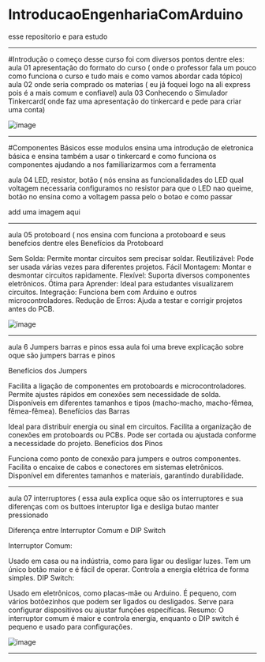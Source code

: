 # IntroducaoEngenhariaComArduino
 esse repositorio e para estudo

------------------------ 
#Introdução
o começo desse curso foi com diversos pontos dentre eles:
aula 01 apresentação do formato do curso ( onde o professor fala um pouco como funciona o curso e tudo mais e como vamos abordar cada tópico)
aula 02 onde seria comprado os materias ( eu já foquei logo na ali express pois é a mais comum e confiavel)
aula 03 Conhecendo o Simulador Tinkercard( onde faz uma apresentação do tinkercard e pede para criar uma conta)

![image](https://github.com/user-attachments/assets/c0501151-9eef-4eed-b9ea-e5d226b1f17c)

------------------------------
#Componentes Básicos
esse modulos ensina uma introdução de eletronica básica e ensina também a usar o tinkercard e como funciona os componentes ajudando a nos 
familiarizarmos com a ferramenta

aula 04 LED, resistor, botão ( nós ensina as funcionalidades do LED qual voltagem necessaria configuramos no resistor para que o LED nao queime, 
botão no ensina como a voltagem passa pelo o botao e como passar  


add uma imagem aqui

--------------------


aula 05 protoboard ( nos ensina com funciona a protoboard e seus benefcios dentre eles
Benefícios da Protoboard

Sem Solda: Permite montar circuitos sem precisar soldar.
Reutilizável: Pode ser usada várias vezes para diferentes projetos.
Fácil Montagem: Montar e desmontar circuitos rapidamente.
Flexível: Suporta diversos componentes eletrônicos.
Ótima para Aprender: Ideal para estudantes visualizarem circuitos.
Integração: Funciona bem com Arduino e outros microcontroladores.
Redução de Erros: Ajuda a testar e corrigir projetos antes do PCB.

![image](https://github.com/user-attachments/assets/a2a16150-bf43-432b-b718-0d32554c522f)

--------------------

aula 6 Jumpers barras e pinos 
essa aula foi uma breve explicação sobre oque são jumpers barras e pinos 

Benefícios dos Jumpers

Facilita a ligação de componentes em protoboards e microcontroladores.
Permite ajustes rápidos em conexões sem necessidade de solda.
Disponíveis em diferentes tamanhos e tipos (macho-macho, macho-fêmea, fêmea-fêmea).
Benefícios das Barras

Ideal para distribuir energia ou sinal em circuitos.
Facilita a organização de conexões em protoboards ou PCBs.
Pode ser cortada ou ajustada conforme a necessidade do projeto.
Benefícios dos Pinos

Funciona como ponto de conexão para jumpers e outros componentes.
Facilita o encaixe de cabos e conectores em sistemas eletrônicos.
Disponível em diferentes tamanhos e materiais, garantindo durabilidade.


-------------------
aula 07 interruptores ( essa aula explica oque são os interruptores e sua diferenças com os buttoes 
interuptor liga e desliga
butao manter pressionado

Diferença entre Interruptor Comum e DIP Switch

Interruptor Comum:

Usado em casa ou na indústria, como para ligar ou desligar luzes.
Tem um único botão maior e é fácil de operar.
Controla a energia elétrica de forma simples.
DIP Switch:

Usado em eletrônicos, como placas-mãe ou Arduino.
É pequeno, com vários botõezinhos que podem ser ligados ou desligados.
Serve para configurar dispositivos ou ajustar funções específicas.
Resumo:
O interruptor comum é maior e controla energia, enquanto o DIP switch é pequeno e usado para configurações.

![image](https://github.com/user-attachments/assets/596b7ec0-4722-4098-a546-4bdd5c927cc0)


--------------------------------------
























